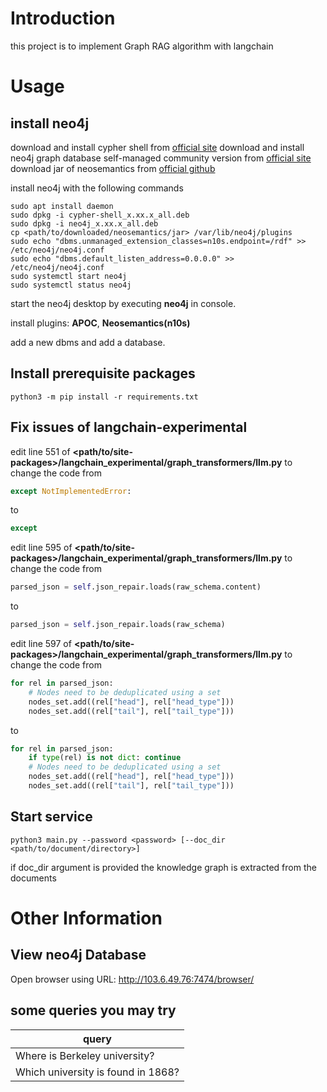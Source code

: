 # Introduction

this project is to implement Graph RAG algorithm with langchain

# Usage

## install neo4j

download and install cypher shell from [official site](https://neo4j.com/deployment-center/#tools-tab)
download and install neo4j graph database self-managed community version from [official site](https://neo4j.com/deployment-center/#gdb-tab)
download jar of neosemantics from [official github](https://github.com/neo4j-labs/neosemantics/releases)

install neo4j with the following commands

```shell
sudo apt install daemon
sudo dpkg -i cypher-shell_x.xx.x_all.deb
sudo dpkg -i neo4j_x.xx.x_all.deb
cp <path/to/downloaded/neosemantics/jar> /var/lib/neo4j/plugins
sudo echo "dbms.unmanaged_extension_classes=n10s.endpoint=/rdf" >> /etc/neo4j/neo4j.conf
sudo echo "dbms.default_listen_address=0.0.0.0" >> /etc/neo4j/neo4j.conf
sudo systemctl start neo4j
sudo systemctl status neo4j
```

start the neo4j desktop by executing **neo4j** in console.

install plugins: **APOC**, **Neosemantics(n10s)**

add a new dbms and add a database.

## Install prerequisite packages

```shell
python3 -m pip install -r requirements.txt
```

## Fix issues of langchain-experimental

edit line 551 of **<path/to/site-packages>/langchain_experimental/graph_transformers/llm.py** to change the code from

```python
except NotImplementedError:
```

to

```python
except
```

edit line 595 of **<path/to/site-packages>/langchain_experimental/graph_transformers/llm.py** to change the code from

```python
parsed_json = self.json_repair.loads(raw_schema.content)
```

to

```python
parsed_json = self.json_repair.loads(raw_schema)
```

edit line 597 of **<path/to/site-packages>/langchain_experimental/graph_transformers/llm.py** to change the code from

```python
for rel in parsed_json:
    # Nodes need to be deduplicated using a set
    nodes_set.add((rel["head"], rel["head_type"]))
    nodes_set.add((rel["tail"], rel["tail_type"]))
```

to

```python
for rel in parsed_json:
    if type(rel) is not dict: continue
    # Nodes need to be deduplicated using a set 
    nodes_set.add((rel["head"], rel["head_type"]))
    nodes_set.add((rel["tail"], rel["tail_type"]))
```

## Start service

```shell
python3 main.py --password <password> [--doc_dir <path/to/document/directory>]
```

if doc_dir argument is provided the knowledge graph is extracted from the documents

# Other Information

## View neo4j Database
Open browser using URL: http://103.6.49.76:7474/browser/

## some queries you may try

| query|
|------|
|Where is Berkeley university?|
|Which university is found in 1868?|
